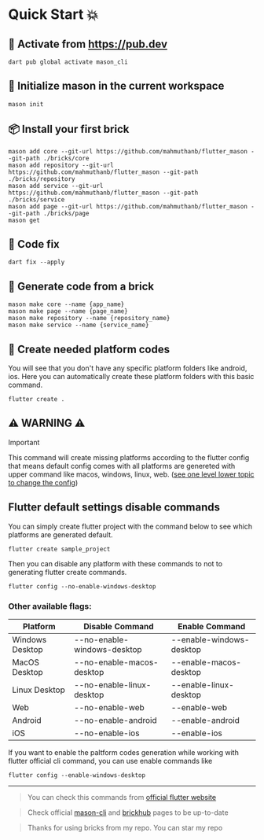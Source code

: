 # Quick Start 💥

## 🎯 Activate from https://pub.dev
```
dart pub global activate mason_cli
```

## 📁 Initialize mason in the current workspace
```
mason init
```

## 📦 Install your first brick
```
mason add core --git-url https://github.com/mahmuthanb/flutter_mason --git-path ./bricks/core
mason add repository --git-url https://github.com/mahmuthanb/flutter_mason --git-path ./bricks/repository
mason add service --git-url https://github.com/mahmuthanb/flutter_mason --git-path ./bricks/service
mason add page --git-url https://github.com/mahmuthanb/flutter_mason --git-path ./bricks/page
mason get
```

## 📝 Code fix
```
dart fix --apply
```

## 🚧 Generate code from a brick
```
mason make core --name {app_name}
mason make page --name {page_name}
mason make repository --name {repository_name}
mason make service --name {service_name}
```

## 📱 Create needed platform codes 
You will see that you don't have any specific platform folders like android, ios.
Here you can automatically create these platform folders with this basic command.

``` 
flutter create .
```

## ⚠️ WARNING ⚠️ 
> [!IMPORTANT]  
> This command will create missing platforms according to the flutter config that means default config comes with all platforms are genereted with upper command like macos, windows, linux, web. ([see one level lower topic to change the config](#flutter-default-settings-disable-commands)) 

## Flutter default settings disable commands
You can simply create flutter project with the command below to see which platforms are generated default. 
```
flutter create sample_project
```
Then you can disable any platform with these commands to not to generating flutter create commands.

```
flutter config --no-enable-windows-desktop
```

### Other available flags: 

| Platform | Disable Command | Enable Command
| ----------- | ----------- | ----------- | 
| Windows Desktop   | --no-enable-windows-desktop   | --enable-windows-desktop
| MacOS Desktop     | --no-enable-macos-desktop     | --enable-macos-desktop
| Linux Desktop     | --no-enable-linux-desktop     | --enable-linux-desktop
| Web               | --no-enable-web               | --enable-web
| Android           | --no-enable-android           | --enable-android
| iOS               | --no-enable-ios               | --enable-ios
 
If you want to enable the paltform codes generation while working with flutter official cli command, you can use enable commands like 
```
flutter config --enable-windows-desktop
```

---

> You can check this commands from [official flutter website](https://docs.flutter.dev/platform-integration/desktop#create-a-new-project)


> Check official [mason-cli](https://docs.bymason.com/) and [brickhub](https://docs.brickhub.dev/) pages to be up-to-date

> Thanks for using bricks from my repo. You can star my repo 